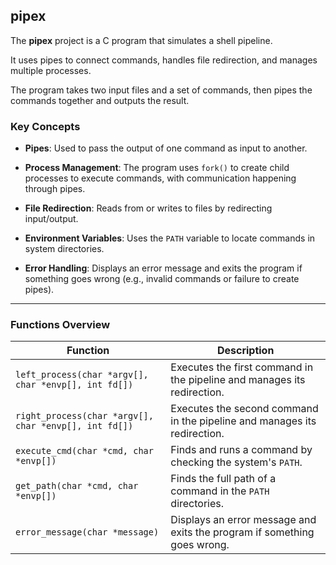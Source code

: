 ## **pipex**

The **pipex** project is a C program that simulates a shell pipeline. 

It uses pipes to connect commands, handles file redirection, and manages multiple processes. 

The program takes two input files and a set of commands, then pipes the commands together and outputs the result.


### **Key Concepts**

- **Pipes**: Used to pass the output of one command as input to another.
  
- **Process Management**: The program uses `fork()` to create child processes to execute commands, with communication happening through pipes.
  
- **File Redirection**: Reads from or writes to files by redirecting input/output.

- **Environment Variables**: Uses the `PATH` variable to locate commands in system directories.

- **Error Handling**: Displays an error message and exits the program if something goes wrong (e.g., invalid commands or failure to create pipes).

---

### **Functions Overview**

| **Function**                            | **Description** |
|-----------------------------------------|-----------------|
| `left_process(char *argv[], char *envp[], int fd[])` | Executes the first command in the pipeline and manages its redirection. |
| `right_process(char *argv[], char *envp[], int fd[])` | Executes the second command in the pipeline and manages its redirection. |
| `execute_cmd(char *cmd, char *envp[])`  | Finds and runs a command by checking the system's `PATH`. |
| `get_path(char *cmd, char *envp[])`     | Finds the full path of a command in the `PATH` directories. |
| `error_message(char *message)`          | Displays an error message and exits the program if something goes wrong. |

